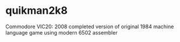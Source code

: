 # quikman2k8
Commodore VIC20: 2008 completed version of original 1984 machine language game using modern 6502 assembler
